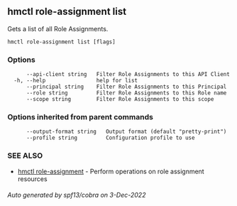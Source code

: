 ## hmctl role-assignment list

Gets a list of all Role Assignments.

```
hmctl role-assignment list [flags]
```

### Options

```
      --api-client string   Filter Role Assignments to this API Client
  -h, --help                help for list
      --principal string    Filter Role Assignments to this Principal
      --role string         Filter Role Assignments to this Role name
      --scope string        Filter Role Assignments to this scope
```

### Options inherited from parent commands

```
      --output-format string   Output format (default "pretty-print")
      --profile string         Configuration profile to use
```

### SEE ALSO

* [hmctl role-assignment](hmctl_role-assignment.md)	 - Perform operations on role assignment resources

###### Auto generated by spf13/cobra on 3-Dec-2022
